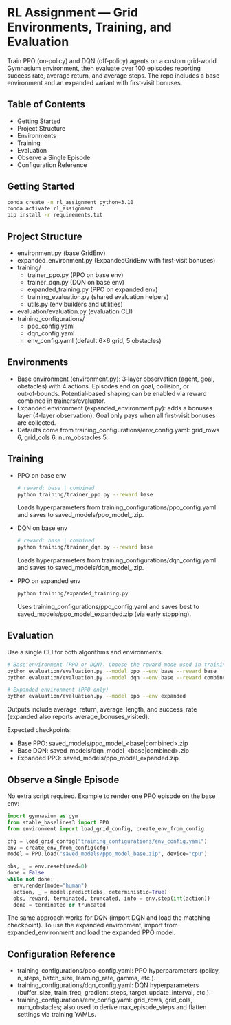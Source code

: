 # RL Assignment — Grid Environments, Training, and Evaluation

Train PPO (on‑policy) and DQN (off‑policy) agents on a custom grid‑world Gymnasium environment, then evaluate over 100 episodes reporting success rate, average return, and average steps. The repo includes a base environment and an expanded variant with first‑visit bonuses.

## Table of Contents
- Getting Started
- Project Structure
- Environments
- Training
- Evaluation
- Observe a Single Episode
- Configuration Reference


## Getting Started
```bash
conda create -n rl_assignment python=3.10
conda activate rl_assignment
pip install -r requirements.txt
```

## Project Structure
- environment.py (base GridEnv)
- expanded_environment.py (ExpandedGridEnv with first‑visit bonuses)
- training/
  - trainer_ppo.py (PPO on base env)
  - trainer_dqn.py (DQN on base env)
  - expanded_training.py (PPO on expanded env)
  - training_evaluation.py (shared evaluation helpers)
  - utils.py (env builders and utilities)
- evaluation/evaluation.py (evaluation CLI)
- training_configurations/
  - ppo_config.yaml
  - dqn_config.yaml
  - env_config.yaml (default 6×6 grid, 5 obstacles)

## Environments
- Base environment (environment.py): 3‑layer observation (agent, goal, obstacles) with 4 actions. Episodes end on goal, collision, or out‑of‑bounds. Potential‑based shaping can be enabled via reward combined in trainers/evaluator.
- Expanded environment (expanded_environment.py): adds a bonuses layer (4‑layer observation). Goal only pays when all first‑visit bonuses are collected.
- Defaults come from training_configurations/env_config.yaml: grid_rows 6, grid_cols 6, num_obstacles 5.

## Training
- PPO on base env
  ```bash
  # reward: base | combined
  python training/trainer_ppo.py --reward base
  ```
  Loads hyperparameters from training_configurations/ppo_config.yaml and saves to saved_models/ppo_model_<reward>.zip.

- DQN on base env
  ```bash
  # reward: base | combined
  python training/trainer_dqn.py --reward base
  ```
  Loads hyperparameters from training_configurations/dqn_config.yaml and saves to saved_models/dqn_model_<reward>.zip.

- PPO on expanded env
  ```bash
  python training/expanded_training.py
  ```
  Uses training_configurations/ppo_config.yaml and saves best to saved_models/ppo_model_expanded.zip (via early stopping).

## Evaluation
Use a single CLI for both algorithms and environments.
```bash
# Base environment (PPO or DQN). Choose the reward mode used in training.
python evaluation/evaluation.py --model ppo --env base --reward base
python evaluation/evaluation.py --model dqn --env base --reward combined

# Expanded environment (PPO only)
python evaluation/evaluation.py --model ppo --env expanded
```
Outputs include average_return, average_length, and success_rate (expanded also reports average_bonuses_visited).

Expected checkpoints:
- Base PPO: saved_models/ppo_model_<base|combined>.zip
- Base DQN: saved_models/dqn_model_<base|combined>.zip
- Expanded PPO: saved_models/ppo_model_expanded.zip

## Observe a Single Episode
No extra script required. Example to render one PPO episode on the base env:
```python
import gymnasium as gym
from stable_baselines3 import PPO
from environment import load_grid_config, create_env_from_config

cfg = load_grid_config("training_configurations/env_config.yaml")
env = create_env_from_config(cfg)
model = PPO.load("saved_models/ppo_model_base.zip", device="cpu")

obs, _ = env.reset(seed=0)
done = False
while not done:
  env.render(mode="human")
  action, _ = model.predict(obs, deterministic=True)
  obs, reward, terminated, truncated, info = env.step(int(action))
  done = terminated or truncated
```
The same approach works for DQN (import DQN and load the matching checkpoint). To use the expanded environment, import from expanded_environment and load the expanded PPO model.

## Configuration Reference
- training_configurations/ppo_config.yaml: PPO hyperparameters (policy, n_steps, batch_size, learning_rate, gamma, etc.).
- training_configurations/dqn_config.yaml: DQN hyperparameters (buffer_size, train_freq, gradient_steps, target_update_interval, etc.).
- training_configurations/env_config.yaml: grid_rows, grid_cols, num_obstacles; also used to derive max_episode_steps and flatten settings via training YAMLs.

